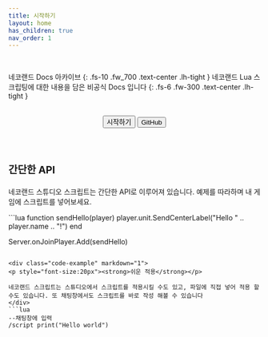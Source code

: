 ```yaml
---
title: 시작하기
layout: home
has_children: true
nav_order: 1
---
```


<br/>

네코랜드 Docs 아카이브
{: .fs-10 .fw_700 .text-center .lh-tight }
네코랜드 Lua 스크립팅에 대한 내용을 담은 비공식 Docs 입니다
{: .fs-6 .fw-300 .text-center .lh-tight }

<br/>

<div align="center" class= "fs-7">
    <button type="button" class="btn mr-5 btn-purple" onclick="location.href='docs/getting-start/what-is-script'">시작하기</button>
    <button type="button" class="btn btn-outline" onclick="location.href='https://github.com/vin-spiegel/neko-docs-archive'">GitHub</button>
</div>

<br/><br/>

<div class="code-example" markdown="1">
<p style="font-size:20px"><strong>간단한 API</strong></p>

네코랜드 스튜디오 스크립트는 간단한 API로 이루어져 있습니다. 예제를 따라하며 내 게임에 스크립트를 넣어보세요.
</div>
```lua
function sendHello(player)
    player.unit.SendCenterLabel("Hello " .. player.name .. "!")
end

Server.onJoinPlayer.Add(sendHello)
```

<div class="code-example" markdown="1">
<p style="font-size:20px"><strong>쉬운 적용</strong></p>

네코랜드 스크립트는 스튜디오에서 스크립트를 적용시킬 수도 있고, 파일에 직접 넣어 적용 할 수도 있습니다. 또 채팅창에서도 스크립트를 바로 작성 해볼 수 있습니다
</div>
```lua
--채팅창에 입력
/script print("Hello world")
```
